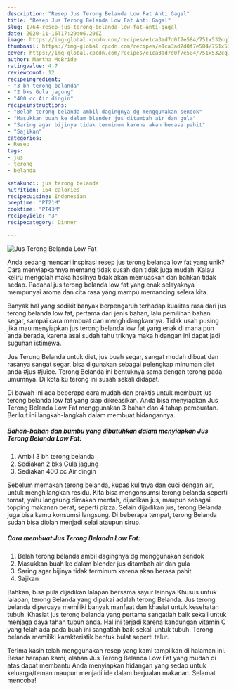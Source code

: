 ```yaml
---
description: "Resep Jus Terong Belanda Low Fat Anti Gagal"
title: "Resep Jus Terong Belanda Low Fat Anti Gagal"
slug: 1764-resep-jus-terong-belanda-low-fat-anti-gagal
date: 2020-11-16T17:29:06.206Z
image: https://img-global.cpcdn.com/recipes/e1ca3ad7d0f7e584/751x532cq70/jus-terong-belanda-low-fat-foto-resep-utama.jpg
thumbnail: https://img-global.cpcdn.com/recipes/e1ca3ad7d0f7e584/751x532cq70/jus-terong-belanda-low-fat-foto-resep-utama.jpg
cover: https://img-global.cpcdn.com/recipes/e1ca3ad7d0f7e584/751x532cq70/jus-terong-belanda-low-fat-foto-resep-utama.jpg
author: Martha McBride
ratingvalue: 4.7
reviewcount: 12
recipeingredient:
- "3 bh terong belanda"
- "2 bks Gula jagung"
- "400 cc Air dingin"
recipeinstructions:
- "Belah terong belanda ambil dagingnya dg menggunakan sendok"
- "Masukkan buah ke dalam blender jus ditambah air dan gula"
- "Saring agar bijinya tidak terminum karena akan berasa pahit"
- "Sajikan"
categories:
- Resep
tags:
- jus
- terong
- belanda

katakunci: jus terong belanda 
nutrition: 164 calories
recipecuisine: Indonesian
preptime: "PT21M"
cooktime: "PT43M"
recipeyield: "3"
recipecategory: Dinner

---
```



![Jus Terong Belanda Low Fat](https://img-global.cpcdn.com/recipes/e1ca3ad7d0f7e584/751x532cq70/jus-terong-belanda-low-fat-foto-resep-utama.jpg)

Anda sedang mencari inspirasi resep jus terong belanda low fat yang unik? Cara menyiapkannya memang tidak susah dan tidak juga mudah. Kalau keliru mengolah maka hasilnya tidak akan memuaskan dan bahkan tidak sedap. Padahal jus terong belanda low fat yang enak selayaknya mempunyai aroma dan cita rasa yang mampu memancing selera kita.

Banyak hal yang sedikit banyak berpengaruh terhadap kualitas rasa dari jus terong belanda low fat, pertama dari jenis bahan, lalu pemilihan bahan segar, sampai cara membuat dan menghidangkannya. Tidak usah pusing jika mau menyiapkan jus terong belanda low fat yang enak di mana pun anda berada, karena asal sudah tahu triknya maka hidangan ini dapat jadi suguhan istimewa.

Jus Terung Belanda untuk diet, jus buah segar, sangat mudah dibuat dan rasanya sangat segar, bisa digunakan sebagai pelengkap minuman diet anda #jus #juice. Terong Belanda ini bentuknya sama dengan terong pada umumnya. Di kota ku terong ini susah sekali didapat.


Di bawah ini ada beberapa cara mudah dan praktis untuk membuat jus terong belanda low fat yang siap dikreasikan. Anda bisa menyiapkan Jus Terong Belanda Low Fat menggunakan 3 bahan dan 4 tahap pembuatan. Berikut ini langkah-langkah dalam membuat hidangannya.

<!--inarticleads1-->

##### Bahan-bahan dan bumbu yang dibutuhkan dalam menyiapkan Jus Terong Belanda Low Fat:

1. Ambil 3 bh terong belanda
1. Sediakan 2 bks Gula jagung
1. Sediakan 400 cc Air dingin


Sebelum memakan terong belanda, kupas kulitnya dan cuci dengan air, untuk menghilangkan residu. Kita bisa mengonsumsi terong belanda seperti tomat, yaitu langsung dimakan mentah, dijadikan jus, maupun sebagai topping makanan berat, seperti pizza. Selain dijadikan jus, terong Belanda juga bisa kamu konsumsi langsung. Di beberapa tempat, terong Belanda sudah bisa diolah menjadi selai ataupun sirup. 

<!--inarticleads2-->

##### Cara membuat Jus Terong Belanda Low Fat:

1. Belah terong belanda ambil dagingnya dg menggunakan sendok
1. Masukkan buah ke dalam blender jus ditambah air dan gula
1. Saring agar bijinya tidak terminum karena akan berasa pahit
1. Sajikan


Bahkan, bisa pula dijadikan lalapan bersama sayur lainnya Khusus untuk lalapan, terong Belanda yang dipakai adalah terong Belanda. Jus terong belanda dipercaya memiliki banyak manfaat dan khasiat untuk kesehatan tubuh. Khasiat jus terong belanda yang pertama sangatlah baik sekali untuk menjaga daya tahan tubuh anda. Hal ini terjadi karena kandungan vitamin C yang telah ada pada buah ini sangatlah baik sekali untuk tubuh. Terong belanda memiliki karakteristik bentuk bulat seperti telur. 

Terima kasih telah menggunakan resep yang kami tampilkan di halaman ini. Besar harapan kami, olahan Jus Terong Belanda Low Fat yang mudah di atas dapat membantu Anda menyiapkan hidangan yang sedap untuk keluarga/teman maupun menjadi ide dalam berjualan makanan. Selamat mencoba!
